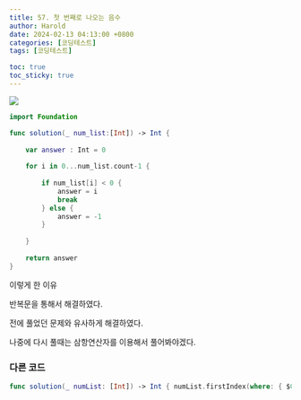 ```yaml
---
title: 57. 첫 번째로 나오는 음수
author: Harold
date: 2024-02-13 04:13:00 +0800
categories: [코딩테스트]
tags: [코딩테스트]

toc: true
toc_sticky: true
---
```

![](https://velog.velcdn.com/images/haroldfromk/post/5f821041-f28c-4ec7-a7d7-c9cc6ff1faed/image.png)

```swift
import Foundation

func solution(_ num_list:[Int]) -> Int {
    
    var answer : Int = 0
    
    for i in 0...num_list.count-1 {
        
        if num_list[i] < 0 {
            answer = i
            break
        } else {
            answer = -1
        }
    
    }
    
    return answer
}
```

이렇게 한 이유

반복문을 통해서 해결하였다. 

전에 풀었던 문제와 유사하게 해결하였다.

나중에 다시 풀때는 삼항연산자를 이용해서 풀어봐야겠다.

### 다른 코드
```swift
func solution(_ numList: [Int]) -> Int { numList.firstIndex(where: { $0 < 0 }) ?? -1 }
```
